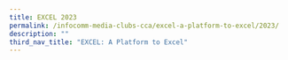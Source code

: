 ```yaml
---
title: EXCEL 2023
permalink: /infocomm-media-clubs-cca/excel-a-platform-to-excel/2023/
description: ""
third_nav_title: "EXCEL: A Platform to Excel"
---
```

